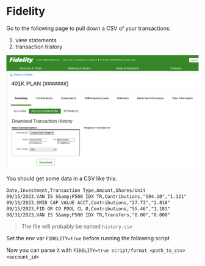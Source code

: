# Fidelity

Go to the following page to pull down a CSV of your transactions:

1. view statements
2. transaction history

![img](../assets/fidelity.png)

You should get some data in a CSV like this:

```csv
Date,Investment,Transaction Type,Amount,Shares/Unit
09/15/2023,VAN IS S&amp;P500 IDX TR,Contributions,"194.10","1.121"
09/15/2023,SMID CAP VALUE ACCT,Contributions,"27.73","2.818"
09/15/2023,FID GR CO POOL CL O,Contributions,"55.46","1.181"
08/31/2023,VAN IS S&amp;P500 IDX TR,Transfers,"0.00","0.000"
```

> The file will probably be named `history.csv`

Set the env var `FIDELITY=true` before running the following script

Now you can parse it with `FIDELITY=true script/format <path_to_csv> <account_id>`
